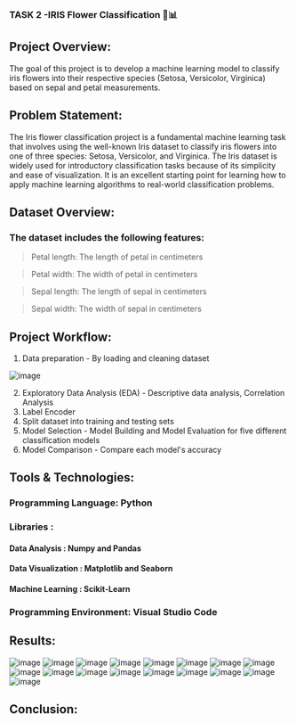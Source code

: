 ### TASK 2 -IRIS Flower Classification 🌸📊

## Project Overview: 

The goal of this project is to develop a machine learning model to classify iris flowers into their respective species (Setosa, Versicolor, Virginica) based on sepal and petal measurements. 

## Problem Statement:

The Iris flower classification project is a fundamental machine learning task that involves using the well-known Iris dataset to classify iris flowers into one of three species: Setosa, Versicolor, and Virginica. The Iris dataset is widely used for introductory classification tasks because of its simplicity and ease of visualization. It is an excellent starting point for learning how to apply machine learning algorithms to real-world classification problems.

## Dataset Overview:

### The dataset includes the following features:

> Petal length: The length of petal in centimeters

> Petal width: The width of petal in centimeters

> Sepal length: The length of sepal in centimeters

> Sepal width: The width of sepal in centimeters

## Project Workflow:

1. Data preparation - By loading and cleaning dataset
   
![image](https://github.com/user-attachments/assets/a44037e6-0244-4edb-84bd-918ce686b838)

2. Exploratory Data Analysis (EDA) - Descriptive data analysis, Correlation Analysis
3. Label Encoder
4. Split dataset into training and testing sets
5. Model Selection - Model Building and Model Evaluation for five different classification models
6. Model Comparison - Compare each model's accuracy

## Tools & Technologies:

### Programming Language: Python 
### Libraries :
#### Data Analysis : Numpy and Pandas
#### Data Visualization : Matplotlib and Seaborn
#### Machine Learning : Scikit-Learn
### Programming Environment: Visual Studio Code

## Results: 
![image](https://github.com/user-attachments/assets/f6c0ed4c-bb6d-4141-af14-2a0cd20ae6c7) 
![image](https://github.com/user-attachments/assets/d066abf8-1b43-4faf-99b7-d89be74ed162) 
![image](https://github.com/user-attachments/assets/02643348-542a-4ee7-92bf-dcce39deb7e2) 
![image](https://github.com/user-attachments/assets/ee6583b6-e3de-4842-b2d6-6416582a2b66) 
![image](https://github.com/user-attachments/assets/5b6de92e-9f3b-454e-b92a-24b134fff38c)
![image](https://github.com/user-attachments/assets/73cebe62-2f6f-43cf-bfa5-4d4f15a83dd5)
![image](https://github.com/user-attachments/assets/94901342-5ae5-4a27-bb4a-b6c4d012954b)
![image](https://github.com/user-attachments/assets/86c42d5f-1832-406c-805a-0f69a6158177)
![image](https://github.com/user-attachments/assets/33a32483-5381-4e7d-a820-972c086e2443)
![image](https://github.com/user-attachments/assets/6f582063-335e-430f-9b0b-53917e7a7787)
![image](https://github.com/user-attachments/assets/2447ddad-275a-43d5-8e83-2849a2bed23b)
![image](https://github.com/user-attachments/assets/8d39f78c-d154-4d60-acde-dde974d01555)
![image](https://github.com/user-attachments/assets/870b50b7-7e05-4615-95bb-73e3b3f9a1c7)
![image](https://github.com/user-attachments/assets/e854a7e3-3518-43c2-94bb-1eedb1be4f82)
![image](https://github.com/user-attachments/assets/7dfa4b20-0a89-4f32-a9c2-7f2c38266a01)
![image](https://github.com/user-attachments/assets/b73861c1-f769-4071-b04b-2bef6371498a)
![image](https://github.com/user-attachments/assets/0c599a77-7b64-4f12-86e0-d00375681edd)

## Conclusion: 

